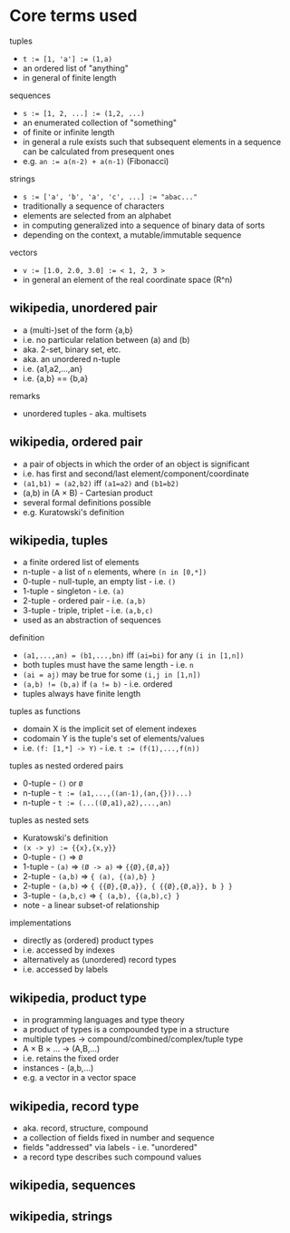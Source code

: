 
<!-- ======================================================================= -->
# Core terms used

tuples

* `t := [1, 'a'] := (1,a)`
* an ordered list of "anything"
* in general of finite length

sequences

* `s := [1, 2, ...] := (1,2, ...)`
* an enumerated collection of "something"
* of finite or infinite length
* in general a rule exists such that subsequent elements
  in a sequence can be calculated from presequent ones
* e.g. `an := a(n-2) + a(n-1)` (Fibonacci)

strings

* `s := ['a', 'b', 'a', 'c', ...] := "abac..."`
* traditionally a sequence of characters
* elements are selected from an alphabet
* in computing generalized into a sequence of binary data of sorts
* depending on the context, a mutable/immutable sequence

vectors

* `v := [1.0, 2.0, 3.0] := < 1, 2, 3 >`
* in general an element of the real coordinate space (R^n)

<!-- ======================================================================= -->
## wikipedia, unordered pair

* a (multi-)set of the form {a,b}
* i.e. no particular relation between (a) and (b)
* aka. 2-set, binary set, etc.
* aka. an unordered n-tuple
* i.e. {a1,a2,...,an}
* i.e. {a,b} == {b,a}

remarks

* unordered tuples - aka. multisets

<!-- ======================================================================= -->
## wikipedia, ordered pair

* a pair of objects in which the order of an object is significant
* i.e. has first and second/last element/component/coordinate
* `(a1,b1) = (a2,b2)` iff `(a1=a2)` and `(b1=b2)`
* (a,b) in (A × B) - Cartesian product
* several formal definitions possible
* e.g. Kuratowski's definition

<!-- ======================================================================= -->
## wikipedia, tuples

* a finite ordered list of elements
* n-tuple - a list of `n` elements, where `(n in [0,*])`
* 0-tuple - null-tuple, an empty list - i.e. `()`
* 1-tuple - singleton - i.e. `(a)`
* 2-tuple - ordered pair - i.e. `(a,b)`
* 3-tuple - triple, triplet - i.e. `(a,b,c)`
* used as an abstraction of sequences

definition

* `(a1,...,an) = (b1,...,bn)` iff `(ai=bi)` for any `(i in [1,n])`
* both tuples must have the same length - i.e. `n`
* `(ai = aj)` may be true for some `(i,j in [1,n])`
* `(a,b) != (b,a)` if `(a != b)` - i.e. ordered
* tuples always have finite length

tuples as functions

* domain X is the implicit set of element indexes
* codomain Y is the tuple's set of elements/values
* i.e. `(f: [1,*] -> Y)` - i.e. `t := (f(1),...,f(n))`

tuples as nested ordered pairs

* 0-tuple - `()` or `Ø`
* n-tuple - `t := (a1,...,((an-1),(an,{}))...)`
* n-tuple - `t := (...((Ø,a1),a2),...,an)`

tuples as nested sets

* Kuratowski's definition
* `(x -> y) := {{x},{x,y}}`
* 0-tuple - `()` => `Ø`
* 1-tuple - `(a)` => `(Ø -> a)` => `{{Ø},{Ø,a}}`
* 2-tuple - `(a,b)` => `{ (a), {(a),b} }`
* 2-tuple - `(a,b)` => `{ {{Ø},{Ø,a}}, { {{Ø},{Ø,a}}, b } }`
* 3-tuple - `(a,b,c)` => `{ (a,b), {(a,b),c} }`
* note - a linear subset-of relationship

implementations

* directly as (ordered) product types
* i.e. accessed by indexes
* alternatively as (unordered) record types
* i.e. accessed by labels

<!-- ======================================================================= -->
## wikipedia, product type

* in programming languages and type theory
* a product of types is a compounded type in a structure
* multiple types -> compound/combined/complex/tuple type
* A × B × ... -> (A,B,...)
* i.e. retains the fixed order
* instances - (a,b,...)
* e.g. a vector in a vector space

<!-- ======================================================================= -->
## wikipedia, record type

* aka. record, structure, compound
* a collection of fields fixed in number and sequence
* fields "addressed" via labels - i.e. "unordered"
* a record type describes such compound values

<!-- ======================================================================= -->
## wikipedia, sequences

<!-- ======================================================================= -->
## wikipedia, strings
